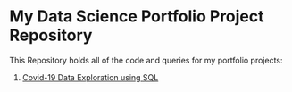 # My Data Science Portfolio Project Repository

This Repository holds all of the code and queries for my portfolio projects:

1. [Covid-19 Data Exploration using SQL](https://github.com/zach2y/PortfolioProjects/tree/main/COVID-Data-Exploration)
